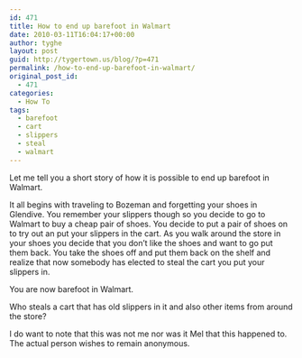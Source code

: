 ```yaml
---
id: 471
title: How to end up barefoot in Walmart
date: 2010-03-11T16:04:17+00:00
author: tyghe
layout: post
guid: http://tygertown.us/blog/?p=471
permalink: /how-to-end-up-barefoot-in-walmart/
original_post_id:
  - 471
categories:
  - How To
tags:
  - barefoot
  - cart
  - slippers
  - steal
  - walmart
---
```

Let me tell you a short story of how it is possible to end up barefoot in Walmart.

It all begins with traveling to Bozeman and forgetting your shoes in Glendive. You remember your slippers though so you decide to go to Walmart to buy a cheap pair of shoes. You decide to put a pair of shoes on to try out an put your slippers in the cart. As you walk around the store in your shoes you decide that you don&#8217;t like the shoes and want to go put them back. You take the shoes off and put them back on the shelf and realize that now somebody has elected to steal the cart you put your slippers in.

You are now barefoot in Walmart.

Who steals a cart that has old slippers in it and also other items from around the store?

I do want to note that this was not me nor was it Mel that this happened to. The actual person wishes to remain anonymous.
